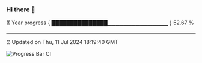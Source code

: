 ### Hi there 👋

⏳ Year progress { ███████████████▁▁▁▁▁▁▁▁▁▁▁▁▁▁▁ } 52.67 %

---

⏰ Updated on Thu, 11 Jul 2024 18:19:40 GMT

![Progress Bar CI](https://github.com/liununu/liununu/workflows/Progress%20Bar%20CI/badge.svg)
